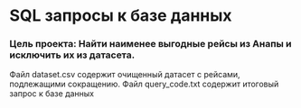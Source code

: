 # SQL запросы к базе данных

### Цель проекта: Найти наименее выгодные рейсы из Анапы и исключить их из датасета.

Файл dataset.csv содержит очищенный датасет с рейсами, подлежащими сокращению.
Файл query_code.txt содержит итоговый запрос к базе данных  
